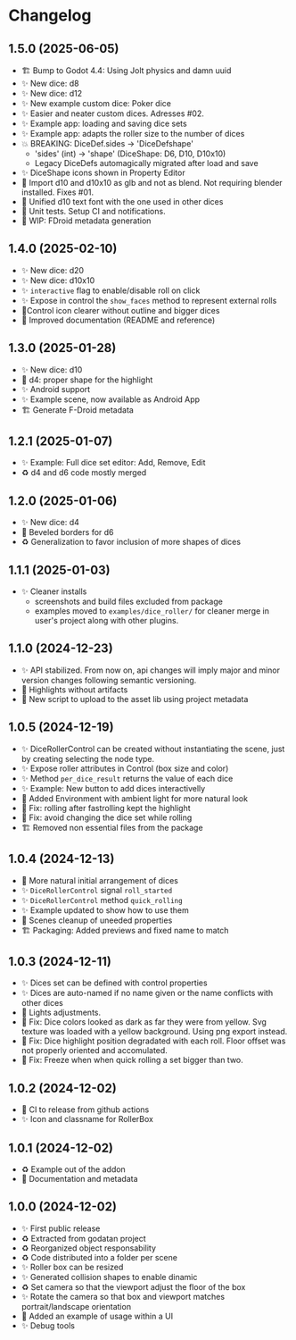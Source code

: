 # Changelog

## 1.5.0 (2025-06-05)

- 🏗️ Bump to Godot 4.4: Using Jolt physics and damn uuid
- ✨ New dice: d8
- ✨ New dice: d12
- ✨ New example custom dice: Poker dice
- ✨ Easier and neater custom dices. Adresses #02.
- ✨ Example app: loading and saving dice sets
- ✨ Example app: adapts the roller size to the number of dices
- 💥 BREAKING: DiceDef.sides -> 'DiceDefshape'
    - 'sides' (int) -> 'shape' (DiceShape: D6, D10, D10x10)
    - Legacy DiceDefs automagically migrated after load and save
- ✨ DiceShape icons shown in Property Editor
- 🐛 Import d10 and d10x10 as glb and not as blend.
     Not requiring blender installed. Fixes #01.
- 💄 Unified d10 text font with the one used in other dices
- 🔧 Unit tests. Setup CI and notifications.
- 🚧 WIP: FDroid metadata generation

## 1.4.0 (2025-02-10)

- ✨ New dice: d20
- ✨ New dice: d10x10
- ✨ `interactive` flag to enable/disable roll on click
- ✨ Expose in control the `show_faces` method to represent external rolls
- 💄Control icon clearer without outline and bigger dices
- 📝 Improved documentation (README and reference)

## 1.3.0 (2025-01-28)

- ✨ New dice: d10
- 🐛 d4: proper shape for the highlight
- ✨ Android support
- ✨ Example scene, now available as Android App
- 🏗️ Generate F-Droid metadata

## 1.2.1 (2025-01-07)

- ✨ Example: Full dice set editor: Add, Remove, Edit
- ♻️ d4 and d6 code mostly merged

## 1.2.0 (2025-01-06)

- ✨ New dice: d4
- 💄 Beveled borders for d6
- ♻️ Generalization to favor inclusion of more shapes of dices

## 1.1.1 (2025-01-03)

- ✨ Cleaner installs
	- screenshots and build files excluded from package
	- examples moved to `examples/dice_roller/` for cleaner
	  merge in user's project along with other plugins.

## 1.1.0 (2024-12-23)

- ✨ API stabilized. From now on, api changes will imply
  major and minor version changes following semantic versioning.
- 🐛 Highlights without artifacts
- 🔧 New script to upload to the asset lib using project metadata

## 1.0.5 (2024-12-19)

- ✨ DiceRollerControl can be created without instantiating
     the scene, just by creating selecting the node type.
- ✨ Expose roller attributes in Control (box size and color)
- ✨ Method `per_dice_result` returns the value of each dice
- ✨ Example: New button to add dices interactivelly
- 💄 Added Environment with ambient light for more natural look
- 🐛 Fix: rolling after fastrolling kept the highlight
- 🐛 Fix: avoid changing the dice set while rolling
- 🏗️ Removed non essential files from the package

## 1.0.4 (2024-12-13)

- 💄 More natural initial arrangement of dices
- ✨ `DiceRollerControl` signal `roll_started`
- ✨ `DiceRollerControl` method `quick_rolling`
- ✨ Example updated to show how to use them
- 🧹 Scenes cleanup of uneeded properties
- 🏗️ Packaging: Added previews and fixed name to match

## 1.0.3 (2024-12-11)

- ✨ Dices set can be defined with control properties
- ✨ Dices are auto-named if no name given or the name conflicts with other dices
- 💄 Lights adjustments.
- 🐛 Fix: Dice colors looked as dark as far they were from yellow.
     Svg texture was loaded with a yellow background. Using png export instead.
- 🐛 Fix: Dice highlight position degradated with each roll.
     Floor offset was not properly oriented and accomulated.
- 🐛 Fix: Freeze when when quick rolling a set bigger than two.

## 1.0.2 (2024-12-02)

- 🔧 CI to release from github actions
- ✨ Icon and classname for RollerBox

## 1.0.1 (2024-12-02)

- ♻️  Example out of the addon
- 📝 Documentation and metadata

## 1.0.0 (2024-12-02)

- ✨ First public release
- ♻️ Extracted from godatan project
- ♻️ Reorganized object responsability
- ♻️ Code distributed into a folder per scene
- ✨ Roller box can be resized
- ✨ Generated collision shapes to enable dinamic
- ♻️ Set camera so that the viewport adjust the floor of the box
- ✨ Rotate the camera so that box and viewport matches portrait/landscape orientation
- 📝 Added an example of usage within a UI
- ✨ Debug tools



